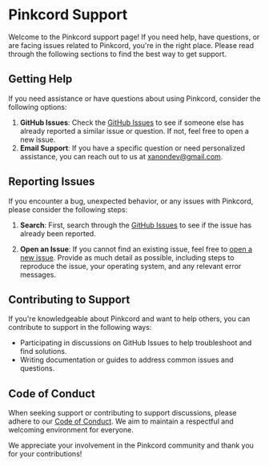 # Pinkcord Support

Welcome to the Pinkcord support page! If you need help, have questions, or are facing issues related to Pinkcord, you're in the right place. Please read through the following sections to find the best way to get support.

## Getting Help

If you need assistance or have questions about using Pinkcord, consider the following options:

1. **GitHub Issues**: Check the [GitHub Issues](https://github.com/xanonDev/pinkcord/issues) to see if someone else has already reported a similar issue or question. If not, feel free to open a new issue.
2. **Email Support**: If you have a specific question or need personalized assistance, you can reach out to us at [xanondev@gmail.com](mailto:xanondev@gmail.com).

## Reporting Issues

If you encounter a bug, unexpected behavior, or any issues with Pinkcord, please consider the following steps:

1. **Search**: First, search through the [GitHub Issues](https://github.com/xanonDev/pinkcord/issues) to see if the issue has already been reported.

2. **Open an Issue**: If you cannot find an existing issue, feel free to [open a new issue](https://github.com/xanonDev/pinkcord/issues/new). Provide as much detail as possible, including steps to reproduce the issue, your operating system, and any relevant error messages.

## Contributing to Support

If you're knowledgeable about Pinkcord and want to help others, you can contribute to support in the following ways:

- Participating in discussions on GitHub Issues to help troubleshoot and find solutions.
- Writing documentation or guides to address common issues and questions.

## Code of Conduct

When seeking support or contributing to support discussions, please adhere to our [Code of Conduct](CODE_OF_CONDUCT.md). We aim to maintain a respectful and welcoming environment for everyone.

We appreciate your involvement in the Pinkcord community and thank you for your contributions!
